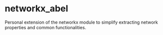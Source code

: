 # networkx_abel
Personal extension of the networkx module to simplify extracting network properties and common functionalities.
